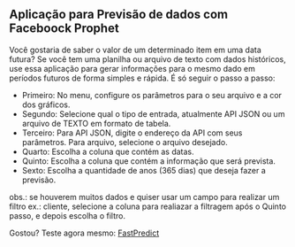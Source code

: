 ## Aplicação para Previsão de dados com Faceboock Prophet

Você gostaria de saber o valor de um determinado item em uma data futura?
Se você tem uma planilha ou arquivo de texto com dados históricos, use essa
aplicação para gerar informações para o mesmo dado em períodos futuros de forma
simples e rápida. É só seguir o passo a passo:

- Primeiro: No menu, configure os parâmetros para o seu arquivo e a cor dos gráficos.
- Segundo: Selecione qual o tipo de entrada, atualmente API JSON ou um arquivo de TEXTO em formato de tabela.
- Terceiro: Para API JSON, digite o endereço da API com seus parâmetros. Para arquivo, selecione o arquivo desejado.
- Quarto: Escolha a coluna que contém as datas.
- Quinto: Escolha a coluna que contém a informação que será prevista.
- Sexto: Escolha a quantidade de anos (365 dias) que deseja fazer a previsão.

obs.: se houverem muitos dados e quiser usar um campo para realizar um filtro ex.: cliente,
selecione a coluna para realiazar a filtragem após o Quinto passo, e depois escolha o filtro.

Gostou? Teste agora mesmo: [FastPredict](https://share.streamlit.io/cayocesaras/fastpredict/app.py)
